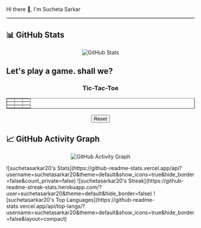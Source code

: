 Hi there 👋, I'm Sucheta Sarkar 
<hr style="border:1px solid #ccc">



## 📊 GitHub Stats
<p align="center">
  <img src="https://github-profile-trophy.vercel.app/?username=suchetasarkar20&theme=light" alt="GitHub Stats" />
</p>

## Let's play a game. shall we?
<div id="tic-tac-toe" style="text-align: center;">
    <h3>Tic-Tac-Toe</h3>
    <table id="game" border="1" cellpadding="20" style="margin: 0 auto; font-size: 20px;">
        <tr>
            <td onclick="play(0)"></td>
            <td onclick="play(1)"></td>
            <td onclick="play(2)"></td>
        </tr>
        <tr>
            <td onclick="play(3)"></td>
            <td onclick="play(4)"></td>
            <td onclick="play(5)"></td>
        </tr>
        <tr>
            <td onclick="play(6)"></td>
            <td onclick="play(7)"></td>
            <td onclick="play(8)"></td>
        </tr>
    </table>
    <br>
    <button onclick="reset()">Reset</button>
    <p id="message"></p>
</div>

<script>
    var board = ['', '', '', '', '', '', '', '', ''];
    var currentPlayer = 'X';
    var gameActive = true;

    const winningConditions = [
        [0, 1, 2],
        [3, 4, 5],
        [6, 7, 8],
        [0, 3, 6],
        [1, 4, 7],
        [2, 5, 8],
        [0, 4, 8],
        [2, 4, 6]
    ];

    function play(clickedCellIndex) {
        if (board[clickedCellIndex] !== '' || !gameActive) {
            return;
        }

        board[clickedCellIndex] = currentPlayer;
        document.querySelectorAll('td')[clickedCellIndex].innerHTML = currentPlayer;

        let roundWon = false;
        for (let i = 0; i <= 7; i++) {
            const winCondition = winningConditions[i];
            let a = board[winCondition[0]];
            let b = board[winCondition[1]];
            let c = board[winCondition[2]];
            if (a === '' || b === '' || c === '') {
                continue;
            }
            if (a === b && b === c) {
                roundWon = true;
                break;
            }
        }

        if (roundWon) {
            document.getElementById('message').innerHTML = currentPlayer + ' has won!';
            gameActive = false;
            return;
        }

        let roundDraw = !board.includes('');
        if (roundDraw) {
            document.getElementById('message').innerHTML = 'Game ended in a draw!';
            gameActive = false;
            return;
        }

        currentPlayer = currentPlayer === 'X' ? 'O' : 'X';
    }

    function reset() {
        board = ['', '', '', '', '', '', '', '', ''];
        gameActive = true;
        currentPlayer = 'X';
        document.querySelectorAll('td').forEach(cell => cell.innerHTML = '');
        document.getElementById('message').innerHTML = '';
    }
</script>

## 📈 GitHub Activity Graph
<p align="center">
  <img src="https://activity-graph.herokuapp.com/graph?username=yourusername&bg_color=000000&color=58a6ff&line=58a6ff&point=ffffff&area=true&hide_border=true" alt="GitHub Activity Graph" />
</p>
![suchetasarkar20's Stats](https://github-readme-stats.vercel.app/api?username=suchetasarkar20&theme=default&show_icons=true&hide_border=false&count_private=false)
![suchetasarkar20's Streak](https://github-readme-streak-stats.herokuapp.com/?user=suchetasarkar20&theme=default&hide_border=false)
![suchetasarkar20's Top Languages](https://github-readme-stats.vercel.app/api/top-langs/?username=suchetasarkar20&theme=default&show_icons=true&hide_border=false&layout=compact)
